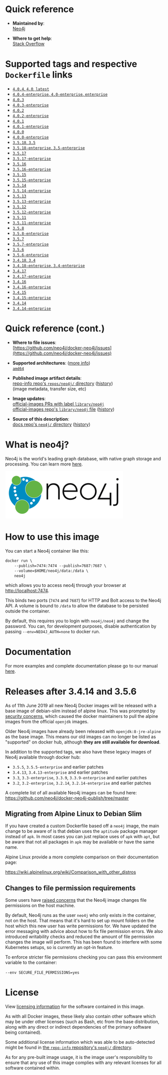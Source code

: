 <!--

********************************************************************************

WARNING:

    DO NOT EDIT "neo4j/README.md"

    IT IS AUTO-GENERATED

    (from the other files in "neo4j/" combined with a set of templates)

********************************************************************************

-->

# Quick reference

-	**Maintained by**:  
	[Neo4j](https://github.com/neo4j/docker-neo4j)

-	**Where to get help**:  
	[Stack Overflow](http://stackoverflow.com/questions/tagged/neo4j)

# Supported tags and respective `Dockerfile` links

-	[`4.0.4`, `4.0`, `latest`](https://github.com/neo4j/docker-neo4j-publish/blob/d5e5e4b1999611ecfa8ec59166acf1ddb703b21c/4.0.4/community/Dockerfile)
-	[`4.0.4-enterprise`, `4.0-enterprise`, `enterprise`](https://github.com/neo4j/docker-neo4j-publish/blob/d5e5e4b1999611ecfa8ec59166acf1ddb703b21c/4.0.4/enterprise/Dockerfile)
-	[`4.0.3`](https://github.com/neo4j/docker-neo4j-publish/blob/51ed84f02e569a0d86c6e634fab3ae6540806a7e/4.0.3/community/Dockerfile)
-	[`4.0.3-enterprise`](https://github.com/neo4j/docker-neo4j-publish/blob/51ed84f02e569a0d86c6e634fab3ae6540806a7e/4.0.3/enterprise/Dockerfile)
-	[`4.0.2`](https://github.com/neo4j/docker-neo4j-publish/blob/56d28624bc264497ed7fae8253a52a92611c6fee/4.0.2/community/Dockerfile)
-	[`4.0.2-enterprise`](https://github.com/neo4j/docker-neo4j-publish/blob/56d28624bc264497ed7fae8253a52a92611c6fee/4.0.2/enterprise/Dockerfile)
-	[`4.0.1`](https://github.com/neo4j/docker-neo4j-publish/blob/13c288e9c36ee22e682b459fb218c9239e2c1083/4.0.1/community/Dockerfile)
-	[`4.0.1-enterprise`](https://github.com/neo4j/docker-neo4j-publish/blob/13c288e9c36ee22e682b459fb218c9239e2c1083/4.0.1/enterprise/Dockerfile)
-	[`4.0.0`](https://github.com/neo4j/docker-neo4j-publish/blob/685fb314ef8e451217b6806028b9ac4dbf44d3fc/4.0.0/community/Dockerfile)
-	[`4.0.0-enterprise`](https://github.com/neo4j/docker-neo4j-publish/blob/685fb314ef8e451217b6806028b9ac4dbf44d3fc/4.0.0/enterprise/Dockerfile)
-	[`3.5.18`, `3.5`](https://github.com/neo4j/docker-neo4j-publish/blob/44c1a3d078dae162335e3c2c214513c1c193de2e/3.5.18/community/Dockerfile)
-	[`3.5.18-enterprise`, `3.5-enterprise`](https://github.com/neo4j/docker-neo4j-publish/blob/44c1a3d078dae162335e3c2c214513c1c193de2e/3.5.18/enterprise/Dockerfile)
-	[`3.5.17`](https://github.com/neo4j/docker-neo4j-publish/blob/617aeb42c7af81bb6dfdd6396eca4c42d98c41ce/3.5.17/community/Dockerfile)
-	[`3.5.17-enterprise`](https://github.com/neo4j/docker-neo4j-publish/blob/617aeb42c7af81bb6dfdd6396eca4c42d98c41ce/3.5.17/enterprise/Dockerfile)
-	[`3.5.16`](https://github.com/neo4j/docker-neo4j-publish/blob/db34a05ac7abf4b2818222294ac9dc93b13d54a2/3.5.16/community/Dockerfile)
-	[`3.5.16-enterprise`](https://github.com/neo4j/docker-neo4j-publish/blob/db34a05ac7abf4b2818222294ac9dc93b13d54a2/3.5.16/enterprise/Dockerfile)
-	[`3.5.15`](https://github.com/neo4j/docker-neo4j-publish/blob/a2b48dfb25b76250bced5e2d0c064615e3085379/3.5.15/community/Dockerfile)
-	[`3.5.15-enterprise`](https://github.com/neo4j/docker-neo4j-publish/blob/a2b48dfb25b76250bced5e2d0c064615e3085379/3.5.15/enterprise/Dockerfile)
-	[`3.5.14`](https://github.com/neo4j/docker-neo4j-publish/blob/574e0a1d5e5eb27a633148198c028d9a28899a9a/3.5.14/community/Dockerfile)
-	[`3.5.14-enterprise`](https://github.com/neo4j/docker-neo4j-publish/blob/574e0a1d5e5eb27a633148198c028d9a28899a9a/3.5.14/enterprise/Dockerfile)
-	[`3.5.13`](https://github.com/neo4j/docker-neo4j-publish/blob/846ee1e9ad2744182a52bc21eb6204858c1a8a48/3.5.13/community/Dockerfile)
-	[`3.5.13-enterprise`](https://github.com/neo4j/docker-neo4j-publish/blob/846ee1e9ad2744182a52bc21eb6204858c1a8a48/3.5.13/enterprise/Dockerfile)
-	[`3.5.12`](https://github.com/neo4j/docker-neo4j-publish/blob/b4715971c153883225394b2c66d6c8ecf8a1bc93/3.5.12/community/Dockerfile)
-	[`3.5.12-enterprise`](https://github.com/neo4j/docker-neo4j-publish/blob/b4715971c153883225394b2c66d6c8ecf8a1bc93/3.5.12/enterprise/Dockerfile)
-	[`3.5.11`](https://github.com/neo4j/docker-neo4j-publish/blob/c559931b4b33062e1b4fcbcd2f2e8278ff7b3390/3.5.11/community/Dockerfile)
-	[`3.5.11-enterprise`](https://github.com/neo4j/docker-neo4j-publish/blob/c559931b4b33062e1b4fcbcd2f2e8278ff7b3390/3.5.11/enterprise/Dockerfile)
-	[`3.5.8`](https://github.com/neo4j/docker-neo4j-publish/blob/53d8c355498de280a7b6ad4b9259bb8f132a1839/3.5.8/community/Dockerfile)
-	[`3.5.8-enterprise`](https://github.com/neo4j/docker-neo4j-publish/blob/53d8c355498de280a7b6ad4b9259bb8f132a1839/3.5.8/enterprise/Dockerfile)
-	[`3.5.7`](https://github.com/neo4j/docker-neo4j-publish/blob/ffc4f941cc9a301ad41d1649aa021c0fc727919b/3.5.7/community/Dockerfile)
-	[`3.5.7-enterprise`](https://github.com/neo4j/docker-neo4j-publish/blob/ffc4f941cc9a301ad41d1649aa021c0fc727919b/3.5.7/enterprise/Dockerfile)
-	[`3.5.6`](https://github.com/neo4j/docker-neo4j-publish/blob/c3d38b9d9fbe589282d4974ce66af1d3f3da0c22/3.5.6/community/Dockerfile)
-	[`3.5.6-enterprise`](https://github.com/neo4j/docker-neo4j-publish/blob/c3d38b9d9fbe589282d4974ce66af1d3f3da0c22/3.5.6/enterprise/Dockerfile)
-	[`3.4.18`, `3.4`](https://github.com/neo4j/docker-neo4j-publish/blob/cb8d887126ae0d0f25f4f9e08b01f1f6e451ca37/3.4.18/community/Dockerfile)
-	[`3.4.18-enterprise`, `3.4-enterprise`](https://github.com/neo4j/docker-neo4j-publish/blob/cb8d887126ae0d0f25f4f9e08b01f1f6e451ca37/3.4.18/enterprise/Dockerfile)
-	[`3.4.17`](https://github.com/neo4j/docker-neo4j-publish/blob/bed0c061a286bc50115cec609c644cecf773c6fe/3.4.17/community/Dockerfile)
-	[`3.4.17-enterprise`](https://github.com/neo4j/docker-neo4j-publish/blob/bed0c061a286bc50115cec609c644cecf773c6fe/3.4.17/enterprise/Dockerfile)
-	[`3.4.16`](https://github.com/neo4j/docker-neo4j-publish/blob/8dfb925dd168a35968d8113424e8a9a9bc6d6a6f/3.4.16/community/Dockerfile)
-	[`3.4.16-enterprise`](https://github.com/neo4j/docker-neo4j-publish/blob/8dfb925dd168a35968d8113424e8a9a9bc6d6a6f/3.4.16/enterprise/Dockerfile)
-	[`3.4.15`](https://github.com/neo4j/docker-neo4j-publish/blob/a097f1663938dc56b81ae88f1cf7caba0b40004c/3.4.15/community/Dockerfile)
-	[`3.4.15-enterprise`](https://github.com/neo4j/docker-neo4j-publish/blob/a097f1663938dc56b81ae88f1cf7caba0b40004c/3.4.15/enterprise/Dockerfile)
-	[`3.4.14`](https://github.com/neo4j/docker-neo4j-publish/blob/e3ddc2d97443a058c19cd5997d8c0df48c1956a9/3.4.14/community/Dockerfile)
-	[`3.4.14-enterprise`](https://github.com/neo4j/docker-neo4j-publish/blob/e3ddc2d97443a058c19cd5997d8c0df48c1956a9/3.4.14/enterprise/Dockerfile)

# Quick reference (cont.)

-	**Where to file issues**:  
	[https://github.com/neo4j/docker-neo4j/issues](https://github.com/neo4j/docker-neo4j/issues)

-	**Supported architectures**: ([more info](https://github.com/docker-library/official-images#architectures-other-than-amd64))  
	[`amd64`](https://hub.docker.com/r/amd64/neo4j/)

-	**Published image artifact details**:  
	[repo-info repo's `repos/neo4j/` directory](https://github.com/docker-library/repo-info/blob/master/repos/neo4j) ([history](https://github.com/docker-library/repo-info/commits/master/repos/neo4j))  
	(image metadata, transfer size, etc)

-	**Image updates**:  
	[official-images PRs with label `library/neo4j`](https://github.com/docker-library/official-images/pulls?q=label%3Alibrary%2Fneo4j)  
	[official-images repo's `library/neo4j` file](https://github.com/docker-library/official-images/blob/master/library/neo4j) ([history](https://github.com/docker-library/official-images/commits/master/library/neo4j))

-	**Source of this description**:  
	[docs repo's `neo4j/` directory](https://github.com/docker-library/docs/tree/master/neo4j) ([history](https://github.com/docker-library/docs/commits/master/neo4j))

# What is neo4j?

Neo4j is the world's leading graph database, with native graph storage and processing. You can learn more [here](http://neo4j.com/developer).

![logo](https://raw.githubusercontent.com/docker-library/docs/2289fb3b561c63750032ac74ff65034c0e486072/neo4j/logo.png)

# How to use this image

You can start a Neo4j container like this:

```console
docker run \
    --publish=7474:7474 --publish=7687:7687 \
    --volume=$HOME/neo4j/data:/data \
    neo4j
```

which allows you to access neo4j through your browser at [http://localhost:7474](http://localhost:7474).

This binds two ports (`7474` and `7687`) for HTTP and Bolt access to the Neo4j API. A volume is bound to `/data` to allow the database to be persisted outside the container.

By default, this requires you to login with `neo4j/neo4j` and change the password. You can, for development purposes, disable authentication by passing `--env=NEO4J_AUTH=none` to docker run.

# Documentation

For more examples and complete documentation please go to our manual [here](https://neo4j.com/docs/operations-manual/current/docker/introduction/).

# Releases after 3.4.14 and 3.5.6

As of 11th June 2019 all new Neo4j Docker images will be released with a base image of debian-slim instead of alpine linux. This was prompted by [security concerns](https://github.com/docker-library/openjdk/issues/320), which caused the docker maintainers to pull the alpine images from the official `openjdk` images.

Older Neo4j images have already been released with `openjdk:8-jre-alpine` as the base image. This means our old images can no longer be listed as "supported" on docker hub, although **they are still available for download**.

In addition to the supported tags, we also have these legacy images of Neo4j available through docker hub:

-	`3.5.5`, `3.5.5-enterprise` and earlier patches
-	`3.4.13`, `3.4.13-enterprise` and earlier patches
-	`3.3`, `3.3-enterprise`, `3.3.9`, `3.3.9-enterprise` and earlier patches
-	`3.2`, `3.2-enterprise`, `3.2.14`, `3.2.14-enterprise` and earlier patches

A complete list of all available Neo4j images can be found here: https://github.com/neo4j/docker-neo4j-publish/tree/master

## Migrating from Alpine Linux to Debian Slim

If you have created a custom Dockerfile based off a `neo4j` image, the main change to be aware of is that debian uses the `aptitude` package manager instead of `apk`. In most cases you can just replace uses of `apk` with `apt`, but be aware that not all packages in `apk` may be available or have the same name.

Alpine Linux provide a more complete comparison on their documentation page:

https://wiki.alpinelinux.org/wiki/Comparison_with_other_distros

## Changes to file permission requirements

Some users have [raised concerns](https://github.com/neo4j/docker-neo4j/issues/130) that the Neo4j image changes file permissions on the host machine.

By default, Neo4j runs as the user `neo4j` who only exists in the container, not on the host. That means that it's hard to set up mount folders on the host which this new user has write permissions for. We have updated the error messaging with advice about how to fix file permission errors. We also introduced writability checks and reduced the amount of file permission changes the image will perform. This has been found to interfere with some Kubernetes setups, so is currently an opt-in feature.

To enforce stricter file permissions checking you can pass this environment variable to the container:

`--env SECURE_FILE_PERMISSIONS=yes`

# License

View [licensing information](https://neo4j.com/licensing) for the software contained in this image.

As with all Docker images, these likely also contain other software which may be under other licenses (such as Bash, etc from the base distribution, along with any direct or indirect dependencies of the primary software being contained).

Some additional license information which was able to be auto-detected might be found in [the `repo-info` repository's `neo4j/` directory](https://github.com/docker-library/repo-info/tree/master/repos/neo4j).

As for any pre-built image usage, it is the image user's responsibility to ensure that any use of this image complies with any relevant licenses for all software contained within.
